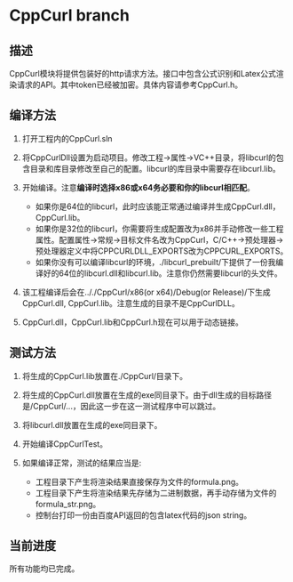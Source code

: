 # CppCurl branch

## 描述

CppCurl模块将提供包装好的http请求方法。接口中包含公式识别和Latex公式渲染请求的API。其中token已经被加密。具体内容请参考CppCurl.h。

## 编译方法

1. 打开工程内的CppCurl.sln

2. 将CppCurlDll设置为启动项目。修改工程->属性->VC++目录，将libcurl的包含目录和库目录修改至自己的配置。libcurl的库目录中需要存在libcurl.lib。

3. 开始编译。注意**编译时选择x86或x64务必要和你的libcurl相匹配**。
    * 如果你是64位的libcurl，此时应该能正常通过编译并生成CppCurl.dll，CppCurl.lib。
    * 如果你是32位的libcurl，你需要将生成配置改为x86并手动修改一些工程属性。配置属性->常规->目标文件名改为CppCurl，C/C++->预处理器->预处理器定义中将CPPCURLDLL_EXPORTS改为CPPCURL_EXPORTS。
    * 如果你没有可以编译libcurl的环境，./libcurl_prebuilt/下提供了一份我编译好的64位的libcurl.dll和libcurl.lib。注意你仍然需要libcurl的头文件。

4. 该工程编译后会在.././CppCurl/x86(or x64)/Debug(or Release)/下生成CppCurl.dll, CppCurl.lib。注意生成的目录不是CppCurlDLL。

5. CppCurl.dll，CppCurl.lib和CppCurl.h现在可以用于动态链接。

## 测试方法

1. 将生成的CppCurl.lib放置在./CppCurl/目录下。

2. 将生成的CppCurl.dll放置在生成的exe同目录下。由于dll生成的目标路径是/CppCurl/...，因此这一步在这一测试程序中可以跳过。

3. 将libcurl.dll放置在生成的exe同目录下。

4. 开始编译CppCurlTest。

5. 如果编译正常，测试的结果应当是:
    * 工程目录下产生将渲染结果直接保存为文件的formula.png。
    * 工程目录下产生将渲染结果先存储为二进制数据，再手动存储为文件的formula_str.png。
    * 控制台打印一份由百度API返回的包含latex代码的json string。

## 当前进度

所有功能均已完成。
